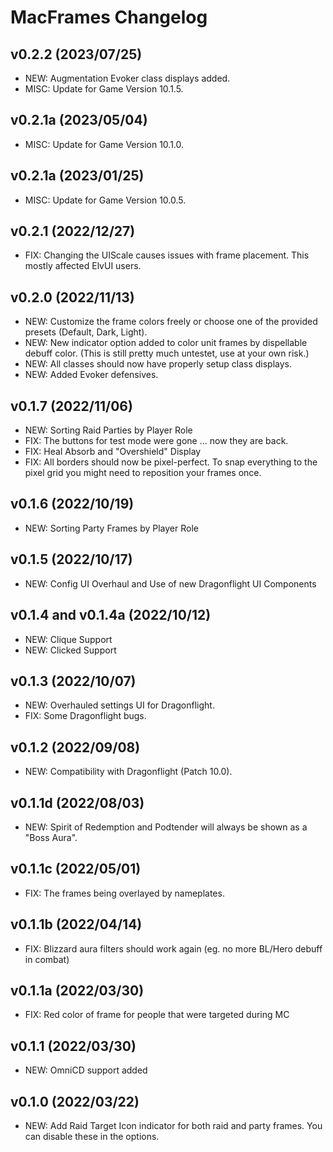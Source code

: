 # MacFrames Changelog

## v0.2.2 (2023/07/25)
* NEW: Augmentation Evoker class displays added.
* MISC: Update for Game Version 10.1.5.

## v0.2.1a (2023/05/04)
* MISC: Update for Game Version 10.1.0.

## v0.2.1a (2023/01/25)
* MISC: Update for Game Version 10.0.5.

## v0.2.1 (2022/12/27)
* FIX: Changing the UIScale causes issues with frame placement. This mostly affected ElvUI users.

## v0.2.0 (2022/11/13)
* NEW: Customize the frame colors freely or choose one of the provided presets (Default, Dark, Light).
* NEW: New indicator option added to color unit frames by dispellable debuff color. (This is still pretty much untestet, use at your own risk.)
* NEW: All classes should now have properly setup class displays.
* NEW: Added Evoker defensives.

## v0.1.7 (2022/11/06)
* NEW: Sorting Raid Parties by Player Role
* FIX: The buttons for test mode were gone ... now they are back.
* FIX: Heal Absorb and "Overshield" Display 
* FIX: All borders should now be pixel-perfect. To snap everything to the pixel grid you might need to reposition your frames once.

## v0.1.6 (2022/10/19)
* NEW: Sorting Party Frames by Player Role

## v0.1.5 (2022/10/17)
* NEW: Config UI Overhaul and Use of new Dragonflight UI Components

## v0.1.4 and v0.1.4a (2022/10/12)
* NEW: Clique Support
* NEW: Clicked Support

## v0.1.3 (2022/10/07)
* NEW: Overhauled settings UI for Dragonflight.
* FIX: Some Dragonflight bugs.

## v0.1.2 (2022/09/08)
* NEW: Compatibility with Dragonflight (Patch 10.0).

## v0.1.1d (2022/08/03)
* NEW: Spirit of Redemption and Podtender will always be shown as a "Boss Aura".

## v0.1.1c (2022/05/01)
* FIX: The frames being overlayed by nameplates.

## v0.1.1b (2022/04/14)
* FIX: Blizzard aura filters should work again (eg. no more BL/Hero debuff in combat)

## v0.1.1a (2022/03/30)
* FIX: Red color of frame for people that were targeted during MC

## v0.1.1 (2022/03/30)
* NEW: OmniCD support added

## v0.1.0 (2022/03/22)
* NEW: Add Raid Target Icon indicator for both raid and party frames. You can disable these in the options.
